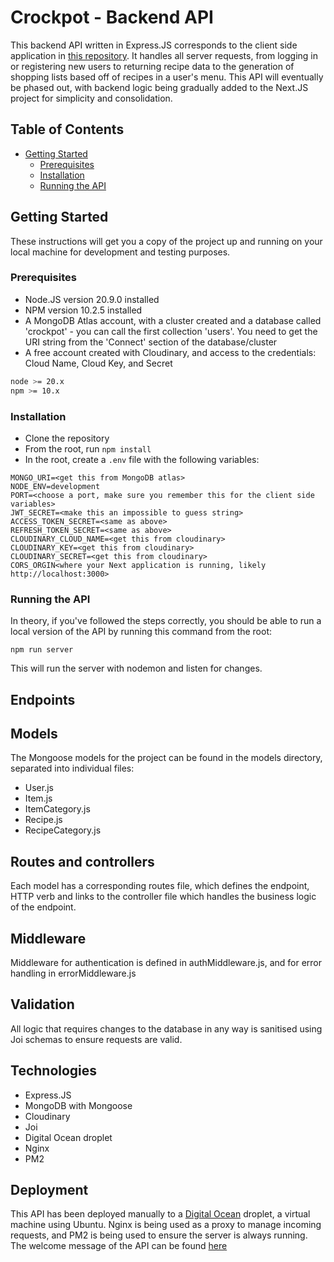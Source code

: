 # Crockpot - Backend API

This backend API written in Express.JS corresponds to the client side application in [this repository](https://github.com/franciskershaw/crockpot). It handles all server requests, from logging in or registering new users to returning recipe data to the generation of shopping lists based off of recipes in a user's menu. This API will eventually be phased out, with backend logic being gradually added to the Next.JS project for simplicity and consolidation. 

## Table of Contents

- [Getting Started](#getting-started)
  - [Prerequisites](#prerequisites)
  - [Installation](#installation)
  - [Running the API](#running-the-api)

## Getting Started

These instructions will get you a copy of the project up and running on your local machine for development and testing purposes.

### Prerequisites
- Node.JS version 20.9.0 installed
- NPM version 10.2.5 installed
- A MongoDB Atlas account, with a cluster created and a database called 'crockpot' - you can call the first collection 'users'. You need to get the URI string from the 'Connect' section of the database/cluster
- A free account created with Cloudinary, and access to the credentials: Cloud Name, Cloud Key, and Secret 

```bash
node >= 20.x
npm >= 10.x
```

### Installation
- Clone the repository
- From the root, run `npm install`
- In the root, create a `.env` file with the following variables:

```
MONGO_URI=<get this from MongoDB atlas>
NODE_ENV=development
PORT=<choose a port, make sure you remember this for the client side variables>
JWT_SECRET=<make this an impossible to guess string>
ACCESS_TOKEN_SECRET=<same as above>
REFRESH_TOKEN_SECRET=<same as above>
CLOUDINARY_CLOUD_NAME=<get this from cloudinary>
CLOUDINARY_KEY=<get this from cloudinary>
CLOUDINARY_SECRET=<get this from cloudinary>
CORS_ORGIN<where your Next application is running, likely http://localhost:3000>
```

### Running the API
In theory, if you've followed the steps correctly, you should be able to run a local version of the API by running this command from the root:
```
npm run server
```
This will run the server with nodemon and listen for changes.

## Endpoints

## Models

The Mongoose models for the project can be found in the models directory, separated into individual files:

- User.js
- Item.js
- ItemCategory.js
- Recipe.js
- RecipeCategory.js

## Routes and controllers

Each model has a corresponding routes file, which defines the endpoint, HTTP verb and links to the controller file which handles the business logic of the endpoint.

## Middleware

Middleware for authentication is defined in authMiddleware.js, and for error handling in errorMiddleware.js

## Validation

All logic that requires changes to the database in any way is sanitised using Joi schemas to ensure requests are valid.

## Technologies
- Express.JS
- MongoDB with Mongoose
- Cloudinary
- Joi
- Digital Ocean droplet
- Nginx
- PM2

## Deployment

This API has been deployed manually to a [Digital Ocean](https://www.digitalocean.com/) droplet, a virtual machine using Ubuntu. Nginx is being used as a proxy to manage incoming requests, and PM2 is being used to ensure the server is always running. The welcome message of the API can be found [here](https://api.crockpot.app/)


